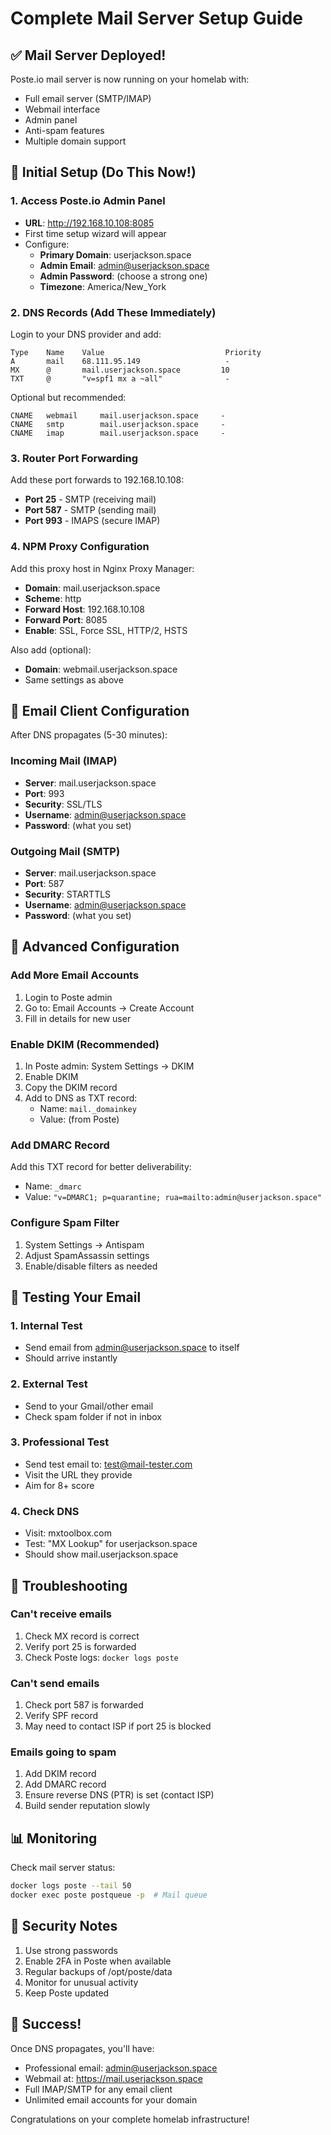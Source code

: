 # Complete Mail Server Setup Guide

## ✅ Mail Server Deployed!

Poste.io mail server is now running on your homelab with:
- Full email server (SMTP/IMAP)
- Webmail interface
- Admin panel
- Anti-spam features
- Multiple domain support

## 📧 Initial Setup (Do This Now!)

### 1. Access Poste.io Admin Panel
- **URL**: http://192.168.10.108:8085
- First time setup wizard will appear
- Configure:
  - **Primary Domain**: userjackson.space
  - **Admin Email**: admin@userjackson.space
  - **Admin Password**: (choose a strong one)
  - **Timezone**: America/New_York

### 2. DNS Records (Add These Immediately)

Login to your DNS provider and add:

```
Type    Name    Value                           Priority
A       mail    68.111.95.149                   -
MX      @       mail.userjackson.space         10
TXT     @       "v=spf1 mx a ~all"              -
```

Optional but recommended:
```
CNAME   webmail     mail.userjackson.space     -
CNAME   smtp        mail.userjackson.space     -
CNAME   imap        mail.userjackson.space     -
```

### 3. Router Port Forwarding

Add these port forwards to 192.168.10.108:
- **Port 25** - SMTP (receiving mail)
- **Port 587** - SMTP (sending mail)
- **Port 993** - IMAPS (secure IMAP)

### 4. NPM Proxy Configuration

Add this proxy host in Nginx Proxy Manager:
- **Domain**: mail.userjackson.space
- **Scheme**: http
- **Forward Host**: 192.168.10.108
- **Forward Port**: 8085
- **Enable**: SSL, Force SSL, HTTP/2, HSTS

Also add (optional):
- **Domain**: webmail.userjackson.space
- Same settings as above

## 📱 Email Client Configuration

After DNS propagates (5-30 minutes):

### Incoming Mail (IMAP)
- **Server**: mail.userjackson.space
- **Port**: 993
- **Security**: SSL/TLS
- **Username**: admin@userjackson.space
- **Password**: (what you set)

### Outgoing Mail (SMTP)
- **Server**: mail.userjackson.space
- **Port**: 587
- **Security**: STARTTLS
- **Username**: admin@userjackson.space
- **Password**: (what you set)

## 🔧 Advanced Configuration

### Add More Email Accounts
1. Login to Poste admin
2. Go to: Email Accounts → Create Account
3. Fill in details for new user

### Enable DKIM (Recommended)
1. In Poste admin: System Settings → DKIM
2. Enable DKIM
3. Copy the DKIM record
4. Add to DNS as TXT record:
   - Name: `mail._domainkey`
   - Value: (from Poste)

### Add DMARC Record
Add this TXT record for better deliverability:
- Name: `_dmarc`
- Value: `"v=DMARC1; p=quarantine; rua=mailto:admin@userjackson.space"`

### Configure Spam Filter
1. System Settings → Antispam
2. Adjust SpamAssassin settings
3. Enable/disable filters as needed

## 🧪 Testing Your Email

### 1. Internal Test
- Send email from admin@userjackson.space to itself
- Should arrive instantly

### 2. External Test
- Send to your Gmail/other email
- Check spam folder if not in inbox

### 3. Professional Test
- Send test email to: test@mail-tester.com
- Visit the URL they provide
- Aim for 8+ score

### 4. Check DNS
- Visit: mxtoolbox.com
- Test: "MX Lookup" for userjackson.space
- Should show mail.userjackson.space

## 🚨 Troubleshooting

### Can't receive emails
1. Check MX record is correct
2. Verify port 25 is forwarded
3. Check Poste logs: `docker logs poste`

### Can't send emails
1. Check port 587 is forwarded
2. Verify SPF record
3. May need to contact ISP if port 25 is blocked

### Emails going to spam
1. Add DKIM record
2. Add DMARC record
3. Ensure reverse DNS (PTR) is set (contact ISP)
4. Build sender reputation slowly

## 📊 Monitoring

Check mail server status:
```bash
docker logs poste --tail 50
docker exec poste postqueue -p  # Mail queue
```

## 🔐 Security Notes

1. Use strong passwords
2. Enable 2FA in Poste when available
3. Regular backups of /opt/poste/data
4. Monitor for unusual activity
5. Keep Poste updated

## 🎉 Success!

Once DNS propagates, you'll have:
- Professional email: admin@userjackson.space
- Webmail at: https://mail.userjackson.space
- Full IMAP/SMTP for any email client
- Unlimited email accounts for your domain

Congratulations on your complete homelab infrastructure!